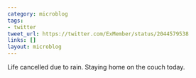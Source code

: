 ```yaml
---
category: microblog
tags:
- twitter
tweet_url: https://twitter.com/ExMember/status/2044579538
links: []
layout: microblog
---
```

Life cancelled due to rain. Staying home on the couch today.
